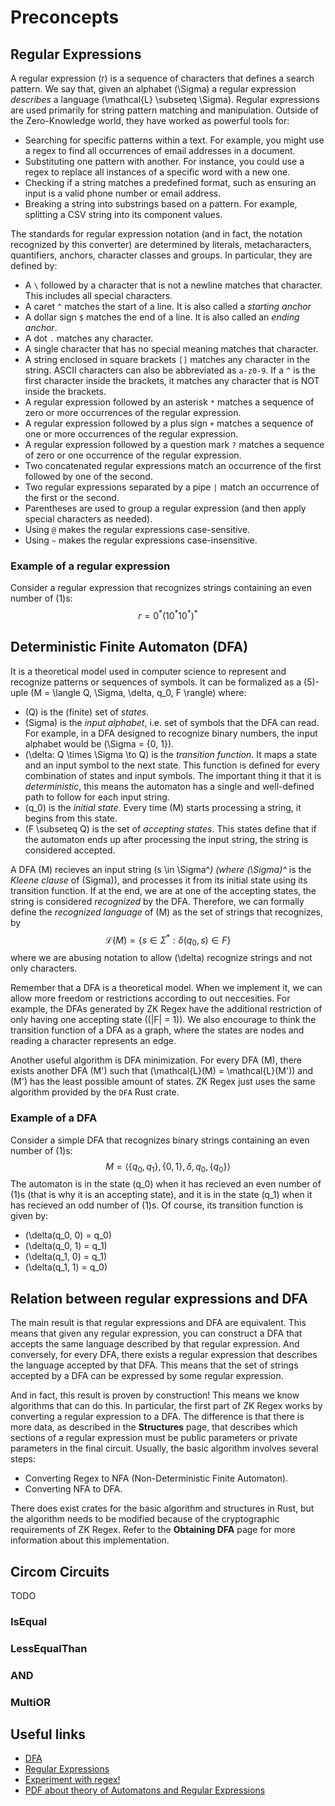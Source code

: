 # Preconcepts
## Regular Expressions
A regular expression \(r\) is a sequence of characters that defines a search pattern. We say that, given an alphabet \(\Sigma\) a regular expression _describes_ a language \(\mathcal{L} \subseteq \Sigma\). Regular expressions are used primarily for string pattern matching and manipulation. Outside of the Zero-Knowledge world, they have worked as powerful tools for:

- Searching for specific patterns within a text. For example, you might use a regex to find all occurrences of email addresses in a document.
- Substituting one pattern with another. For instance, you could use a regex to replace all instances of a specific word with a new one.
- Checking if a string matches a predefined format, such as ensuring an input is a valid phone number or email address.
- Breaking a string into substrings based on a pattern. For example, splitting a CSV string into its component values.

The standards for regular expression notation (and in fact, the notation recognized by this converter) are determined by literals, metacharacters, quantifiers, anchors, character classes and groups. In particular, they are defined by:

- A `\` followed by a character that is not a newline matches that character. This includes all special characters.
- A caret `^` matches the start of a line. It is also called a _starting anchor_
- A dollar sign `$` matches the end of a line. It is also called an _ending anchor_.
- A dot `.` matches any character.
- A single character that has no special meaning matches that character.
- A string enclosed in square brackets `[]` matches any character in the string. ASCII characters can also be abbreviated as `a-z0-9`. If a `^` is the first character inside the brackets, it matches any character that is NOT inside the brackets.
- A regular expression followed by an asterisk `*` matches a sequence of zero or more occurrences of the regular expression.
- A regular expression followed by a plus sign `+` matches a sequence of one or more occurrences of the regular expression.
- A regular expression followed by a question mark `?` matches a sequence of zero or one occurrence of the regular expression.
- Two concatenated regular expressions match an occurrence of the first followed by one of the second.
- Two regular expressions separated by a pipe `|` match an occurrence of the first or the second.
- Parentheses are used to group a regular expression (and then apply special characters as needed).
- Using `@` makes the regular expressions case-sensitive.
- Using `~` makes the regular expressions case-insensitive.

### Example of a regular expression
Consider a regular expression that recognizes strings containing an even number of \(1\)s:
$$r = 0^*(10^*10^*)^*$$

## Deterministic Finite Automaton (DFA)
It is a theoretical model used in computer science to represent and recognize patterns or sequences of symbols. It can be formalized as a \(5\)-uple \(M = \langle Q, \Sigma, \delta, q_0, F \rangle\) where:

- \(Q\) is the (finite) set of *states*.
- \(Sigma\) is the *input alphabet*, i.e. set of symbols that the DFA can read. For example, in a DFA designed to recognize binary numbers, the input alphabet would be \(\Sigma = \{0, 1\}\).
- \(\delta: Q \times \Sigma \to Q\) is the *transition function*. It maps a state and an input symbol to the next state. This function is defined for every combination of states and input symbols. The important thing it that it is *deterministic*, this means the automaton has a single and well-defined path to follow for each input string.
- \(q_0\) is the *initial state*. Every time \(M\) starts processing a string, it begins from this state. 
- \(F \subseteq Q\) is the set of *accepting states*. This states define that if the automaton ends up after processing the input string, the string is considered accepted.

A DFA \(M\) recieves an input string \(s \in \Sigma^*\) (where \(\Sigma\)^* is the _Kleene clause_ of \(Sigma\)), and processes it from its initial state using its transition function. If at the end, we are at one of the accepting states, the string is considered _recognized_ by the DFA. Therefore, we can formally define the _recognized language_ of \(M\) as the set of strings that recognizes, by
$$\mathcal{L}(M) = \{s \in \Sigma^*: \delta(q_0, s) \in F\}$$
where we are abusing notation to allow \(\delta\) recognize strings and not only characters.

Remember that a DFA is a theoretical model. When we implement it, we can allow more freedom or restrictions according to out neccesities. For example, the DFAs generated by ZK Regex have the additional restriction of only having one accepting state (\(|F| = 1\)). We also encourage to think the transition function of a DFA as a graph, where the states are nodes and reading a character represents an edge.

Another useful algorithm is DFA minimization. For every DFA \(M\), there exists another DFA \(M'\) such that \(\mathcal{L}(M) = \mathcal{L}(M')\) and \(M'\) has the least possible amount of states. ZK Regex just uses the same algorithm provided by the `DFA` Rust crate.

### Example of a DFA
Consider a simple DFA that recognizes binary strings containing an even number of \(1\)s:
$$M = \langle \{q_0, q_1\}, \{0, 1\}, \delta, q_0, \{q_0\}\rangle$$
The automaton is in the state \(q_0\) when it has recieved an even number of \(1\)s (that is why it is an accepting state), and it is in the state \(q_1\) when it has recieved an odd number of \(1\)s. Of course, its transition function is given by:

- \(\delta(q_0, 0) = q_0\)
- \(\delta(q_0, 1) = q_1\)
- \(\delta(q_1, 0) = q_1\)
- \(\delta(q_1, 1) = q_0\)

## Relation between regular expressions and DFA
The main result is that regular expressions and DFA are equivalent. This means that given any regular expression, you can construct a DFA that accepts the same language described by that regular expression. And conversely, for every DFA, there exists a regular expression that describes the language accepted by that DFA. This means that the set of strings accepted by a DFA can be expressed by some regular expression.

And in fact, this result is proven by construction! This means we know algorithms that can do this. In particular, the first part of ZK Regex works by converting a regular expression to a DFA. The difference is that there is more data, as described in the **Structures** page, that describes which sections of a regular expression must be public parameters or private parameters in the final circuit. Usually, the basic algorithm involves several steps:

- Converting Regex to NFA (Non-Deterministic Finite Automaton).
- Converting NFA to DFA.

There does exist crates for the basic algorithm and structures in Rust, but the algorithm needs to be modified because of the cryptographic requirements of ZK Regex. Refer to the **Obtaining DFA** page for more information about this implementation.

## Circom Circuits
TODO

### IsEqual

### LessEqualThan

### AND

### MultiOR

## Useful links
- [DFA](https://en.wikipedia.org/wiki/Deterministic_finite_automaton)
- [Regular Expressions](https://en.wikipedia.org/wiki/Regular_expression)
- [Experiment with regex!](https://regexr.com/)
- [PDF about theory of Automatons and Regular Expressions](https://www-2.dc.uba.ar/staff/becher/Hopcroft-Motwani-Ullman-2001.pdf)
